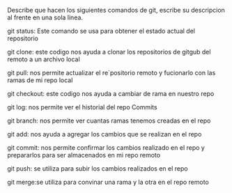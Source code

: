Describe que hacen los siguientes comandos de git, escribe su descripcion al frente en una sola linea.

git status: Este comando se usa para obtener el estado actual del repositorio

git clone: este codigo nos ayuda a clonar los repositorios de gitgub del remoto a un archivo local

git pull: nos permite actualizar el re`positorio remoto y fucionarlo con las ramas de mi repo local 

git checkout: este codigo nos ayuda a cambiar de rama en nuestro repo

git log: nos permite ver el historial del repo Commits

git branch: nos permite ver cuantas ramas tenemos creadas en el repo 

git add: nos ayuda a agregar los cambios que se realizan en el repo

git commit: nos permite confirmar los cambios realizado en el repo y prepararlos para ser almacenados en mi repo remoto

git push: se utiliza para subir los cambios realizados en el repo 

git merge:se utiliza para convinar una rama y la otra en el repo remoto
